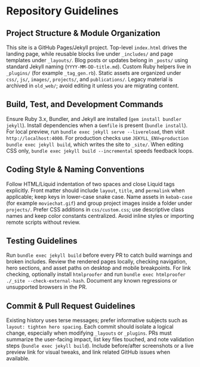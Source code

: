 # Repository Guidelines

## Project Structure & Module Organization
This site is a GitHub Pages/Jekyll project. Top-level `index.html` drives the landing page, while reusable blocks live under `_includes/` and page templates under `_layouts/`. Blog posts or updates belong in `_posts/` using standard Jekyll naming (`YYYY-MM-DD-title.md`). Custom Ruby helpers live in `_plugins/` (for example `_tag_gen.rb`). Static assets are organized under `css/`, `js/`, `images/`, `projects/`, and `publications/`. Legacy material is archived in `old_web/`; avoid editing it unless you are migrating content.

## Build, Test, and Development Commands
Ensure Ruby 3.x, Bundler, and Jekyll are installed (`gem install bundler jekyll`). Install dependencies when a `Gemfile` is present (`bundle install`). For local preview, run `bundle exec jekyll serve --livereload`, then visit `http://localhost:4000`. For production checks use `JEKYLL_ENV=production bundle exec jekyll build`, which writes the site to `_site/`. When editing CSS only, `bundle exec jekyll build --incremental` speeds feedback loops.

## Coding Style & Naming Conventions
Follow HTML/Liquid indentation of two spaces and close Liquid tags explicitly. Front matter should include `layout`, `title`, and `permalink` when applicable; keep keys in lower-case snake case. Name assets in `kebab-case` (for example `moviechat.gif`) and group project images inside a folder under `projects/`. Prefer CSS additions in `css/custom.css`; use descriptive class names and keep color constants centralized. Avoid inline styles or importing remote scripts without review.

## Testing Guidelines
Run `bundle exec jekyll build` before every PR to catch build warnings and broken includes. Review the rendered pages locally, checking navigation, hero sections, and asset paths on desktop and mobile breakpoints. For link checking, optionally install `htmlproofer` and run `bundle exec htmlproofer ./_site --check-external-hash`. Document any known regressions or unsupported browsers in the PR.

## Commit & Pull Request Guidelines
Existing history uses terse messages; prefer informative subjects such as `layout: tighten hero spacing`. Each commit should isolate a logical change, especially when modifying `_layouts` or `_plugins`. PRs must summarize the user-facing impact, list key files touched, and note validation steps (`bundle exec jekyll build`). Include before/after screenshots or a live preview link for visual tweaks, and link related GitHub issues when available.

